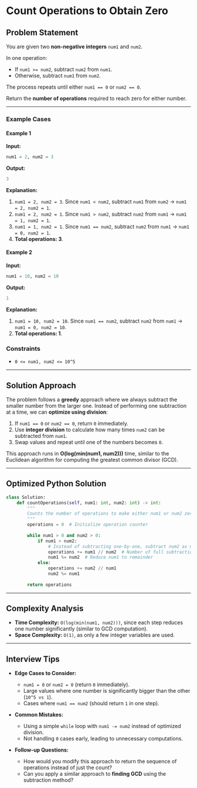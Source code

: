 # Count Operations to Obtain Zero

## Problem Statement
You are given two **non-negative integers** `num1` and `num2`.

In one operation:
- If `num1 >= num2`, subtract `num2` from `num1`.
- Otherwise, subtract `num1` from `num2`.

The process repeats until either `num1 == 0` or `num2 == 0`.

Return the **number of operations** required to reach zero for either number.

---

### Example Cases
#### Example 1
**Input:**
```python
num1 = 2, num2 = 3
```
**Output:**
```python
3
```
**Explanation:**
1. `num1 = 2, num2 = 3`. Since `num1 < num2`, subtract `num1` from `num2` → `num1 = 2, num2 = 1`.
2. `num1 = 2, num2 = 1`. Since `num1 > num2`, subtract `num2` from `num1` → `num1 = 1, num2 = 1`.
3. `num1 = 1, num2 = 1`. Since `num1 == num2`, subtract `num2` from `num1` → `num1 = 0, num2 = 1`.
4. **Total operations: 3**.

#### Example 2
**Input:**
```python
num1 = 10, num2 = 10
```
**Output:**
```python
1
```
**Explanation:**
1. `num1 = 10, num2 = 10`. Since `num1 == num2`, subtract `num2` from `num1` → `num1 = 0, num2 = 10`.
2. **Total operations: 1**.

### Constraints
- `0 <= num1, num2 <= 10^5`

---

## Solution Approach
The problem follows a **greedy** approach where we always subtract the smaller number from the larger one. Instead of performing one subtraction at a time, we can **optimize using division**:

1. If `num1 == 0` or `num2 == 0`, return `0` immediately.
2. Use **integer division** to calculate how many times `num2` can be subtracted from `num1`.
3. Swap values and repeat until one of the numbers becomes `0`.

This approach runs in **O(log(min(num1, num2)))** time, similar to the Euclidean algorithm for computing the greatest common divisor (GCD).

---

## Optimized Python Solution
```python
class Solution:
    def countOperations(self, num1: int, num2: int) -> int:
        """
        Counts the number of operations to make either num1 or num2 zero.
        """
        operations = 0  # Initialize operation counter
        
        while num1 > 0 and num2 > 0:
            if num1 > num2:
                # Instead of subtracting one-by-one, subtract num2 as many times as possible
                operations += num1 // num2  # Number of full subtractions possible
                num1 %= num2  # Reduce num1 to remainder
            else:
                operations += num2 // num1
                num2 %= num1
        
        return operations
```

---

## Complexity Analysis
- **Time Complexity:** `O(log(min(num1, num2)))`, since each step reduces one number significantly (similar to GCD computation).
- **Space Complexity:** `O(1)`, as only a few integer variables are used.

---

## Interview Tips
- **Edge Cases to Consider:**
  - `num1 = 0` or `num2 = 0` (return `0` immediately).
  - Large values where one number is significantly bigger than the other (`10^5 vs 1`).
  - Cases where `num1 == num2` (should return `1` in one step).

- **Common Mistakes:**
  - Using a simple `while` loop with `num1 -= num2` instead of optimized division.
  - Not handling `0` cases early, leading to unnecessary computations.

- **Follow-up Questions:**
  - How would you modify this approach to return the sequence of operations instead of just the count?
  - Can you apply a similar approach to **finding GCD** using the subtraction method?
